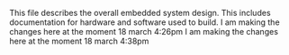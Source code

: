 This file describes the overall embedded system design. This includes documentation for hardware and software used to build.
I am making the changes here at the moment 18 march 4:26pm 
I am making the changes here at the moment 18 march 4:38pm 